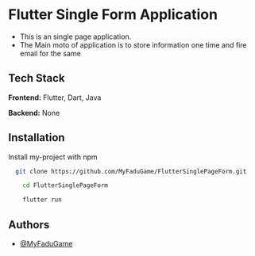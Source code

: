 
# Flutter Single Form Application

- This is an single page application.
- The Main moto of application is to store information one time and fire email for the same


## Tech Stack

**Frontend:** Flutter, Dart, Java

**Backend:** None


## Installation

Install my-project with npm

```bash
  git clone https://github.com/MyFaduGame/FlutterSinglePageForm.git
```
```bash
    cd FlutterSinglePageForm
```
```bash
    flutter run
```
    
## Authors

- [@MyFaduGame](https://github.com/myfadugame)

